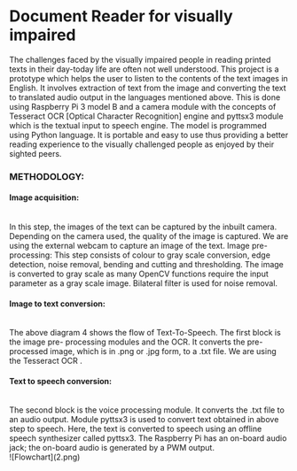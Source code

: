 # Document Reader for visually impaired

The challenges faced by the visually impaired people in reading printed texts in their day-today life are often not well understood. This project is a prototype which helps the user to listen to the contents of the text images in English. It involves extraction of text from the image and converting the text to translated audio output in the languages mentioned above. This is done using Raspberry Pi 3 model B and a camera module with the   concepts   of   Tesseract   OCR [Optical Character Recognition] engine and pyttsx3 module which is the textual input to speech engine. The model is programmed using Python language. It is portable and easy to use thus providing a better reading experience to the visually challenged people as enjoyed by their sighted peers.

<h3>METHODOLOGY:</h3>

<h4>Image acquisition:</h4></br>  In this step, the images of the text can be captured by the inbuilt camera. Depending on the camera used, the quality of the image is captured. We are using the external webcam to capture an image of the text.
Image pre-processing: This step consists of colour to gray scale conversion, edge detection, noise removal, bending and cutting and thresholding. The image is converted to gray scale as many OpenCV functions require the input parameter as a gray scale image. Bilateral filter is used for noise removal. 


<h4>Image to text conversion:</h4></br> The above diagram 4 shows the flow of Text-To-Speech. The first block is the image pre- processing modules and the OCR. It converts the pre-processed image, which is in .png or .jpg form, to a .txt file. We are using the Tesseract OCR .


<h4>Text to speech conversion:</h4></br>  The second block is the voice processing module. It converts the .txt file to an audio output. Module pyttsx3 is used to convert text obtained in above step to speech. Here, the text is converted to speech using an offline speech synthesizer called pyttsx3. The Raspberry Pi has an on-board audio jack; the on-board audio is generated by a PWM output. 
</br>
![Flowchart](2.png)

